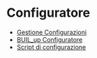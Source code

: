 # Configuratore
- [Gestione Configurazioni](Sorgenti/NTI/CF_NTI000375.md)
- [BUIL_up Configuratore](Sorgenti/NTI/CF_NTI000573.md)
- [Script di configurazione](Sorgenti/NTI/CF_NTI000707.md)
